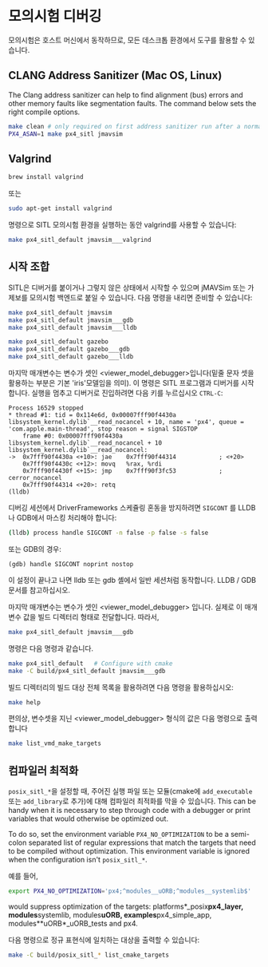 # 모의시험 디버깅

모의시험은 호스트 머신에서 동작하므로, 모든 데스크톱 환경에서 도구를 활용할 수 있습니다.

## CLANG Address Sanitizer (Mac OS, Linux)

The Clang address sanitizer can help to find alignment (bus) errors and other memory faults like segmentation faults. The command below sets the right compile options.

```sh
make clean # only required on first address sanitizer run after a normal build
PX4_ASAN=1 make px4_sitl jmavsim
```

## Valgrind

```sh
brew install valgrind
```

또는

```sh
sudo apt-get install valgrind
```

명령으로 SITL 모의시험 환경을 실행하는 동안 valgrind를 사용할 수 있습니다:

```sh
make px4_sitl_default jmavsim___valgrind
```

## 시작 조합

SITL은 디버거를 붙이거나 그렇지 않은 상태에서 시작할 수 있으며 jMAVSim 또는 가제보를 모의시험 백엔드로 붙일 수 있습니다. 다음 명령을 내리면 준비할 수 있습니다:

```sh
make px4_sitl_default jmavsim
make px4_sitl_default jmavsim___gdb
make px4_sitl_default jmavsim___lldb

make px4_sitl_default gazebo
make px4_sitl_default gazebo___gdb
make px4_sitl_default gazebo___lldb
```

마지막 매개변수는 변수가 셋인 &lt;viewer\_model\_debugger&gt;입니다(밑줄 문자 셋을 활용하는 부분은 기본 'iris'모델임을 의미). 이 명령은 SITL 프로그램과 디버거를 시작합니다. 실행을 멈추고 디버거로 진입하려면 다음 키를 누르십시오 ```CTRL-C```:

```gdb
Process 16529 stopped
* thread #1: tid = 0x114e6d, 0x00007fff90f4430a libsystem_kernel.dylib`__read_nocancel + 10, name = 'px4', queue = 'com.apple.main-thread', stop reason = signal SIGSTOP
    frame #0: 0x00007fff90f4430a libsystem_kernel.dylib`__read_nocancel + 10
libsystem_kernel.dylib`__read_nocancel:
->  0x7fff90f4430a <+10>: jae    0x7fff90f44314            ; <+20>
    0x7fff90f4430c <+12>: movq   %rax, %rdi
    0x7fff90f4430f <+15>: jmp    0x7fff90f3fc53            ; cerror_nocancel
    0x7fff90f44314 <+20>: retq
(lldb) 
```

디버깅 세션에서 DriverFrameworks 스케쥴링 혼동을 방지하려면 ```SIGCONT``` 를 LLDB나 GDB에서 마스킹 처리해야 합니다:

```bash
(lldb) process handle SIGCONT -n false -p false -s false
```

또는 GDB의 경우:

    (gdb) handle SIGCONT noprint nostop
    

이 설정이 끝나고 나면 lldb 또는 gdb 셸에서 일반 세션처럼 동작합니다. LLDB / GDB 문서를 참고하십시오.

마지막 매개변수는 변수가 셋인 &lt;viewer\_model\_debugger&gt; 입니다. 실제로 이 매개변수 값을 빌드 디렉터리 형태로 전달합니다. 따라서,

```sh
make px4_sitl_default jmavsim___gdb
```

명령은 다음 명령과 같습니다.

```sh
make px4_sitl_default   # Configure with cmake
make -C build/px4_sitl_default jmavsim___gdb
```

빌드 디렉터리의 빌드 대상 전체 목록을 활용하려면 다음 명령을 활용하십시오:

```sh
make help
```

편의상, 변수셋을 지닌 &lt;viewer\_model\_debugger&gt; 형식의 값은 다음 명령으로 출력합니다

```sh
make list_vmd_make_targets
```

## 컴파일러 최적화

`posix_sitl_*`을 설정할 때, 주어진 실행 파일 또는 모듈(cmake에 `add_executable` 또는 `add_library`로 추가)에 대해 컴파일러 최적화를 막을 수 있습니다. This can be handy when it is necessary to step through code with a debugger or print variables that would otherwise be optimized out.

To do so, set the environment variable `PX4_NO_OPTIMIZATION` to be a semi-colon separated list of regular expressions that match the targets that need to be compiled without optimization. This environment variable is ignored when the configuration isn't `posix_sitl_*`.

예를 들어,

```sh
export PX4_NO_OPTIMIZATION='px4;^modules__uORB;^modules__systemlib$'
```

would suppress optimization of the targets: platforms*\_posix**px4\_layer, modules**systemlib, modules**uORB, examples**px4\_simple\_app, modules**uORB*\_uORB\_tests and px4.

다음 명령으로 정규 표현식에 일치하는 대상을 출력할 수 있습니다:

```sh
make -C build/posix_sitl_* list_cmake_targets
```